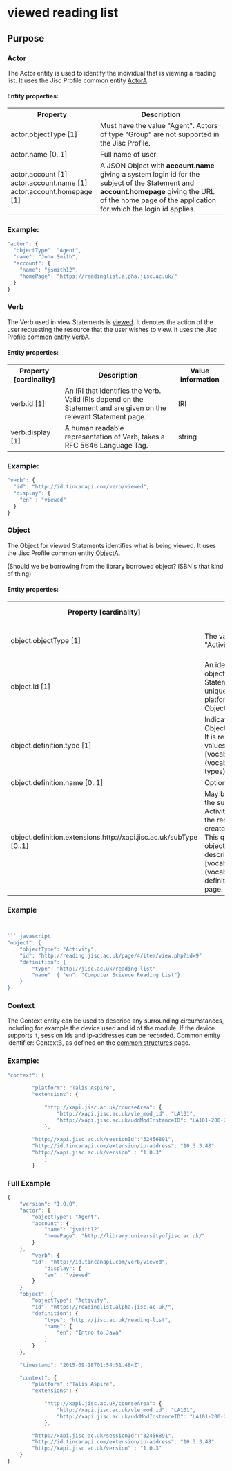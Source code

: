 # viewed reading list 

## Purpose


### Actor
The Actor entity is used to identify the individual that is viewing a reading list. It uses the Jisc Profile common entity [ActorA](/common_structures.md#actora).

#### Entity properties:

<table>
<tr><th>Property</th><th>Description</th></tr>
<tr>
<td>actor.objectType [1]</td><td>Must have the value "Agent". Actors of type "Group" are not supported in the Jisc Profile.</td>
</tr>
<tr>
<td>actor.name [0..1]</td><td>Full name of user.</td>
</tr>
<tr>
<td>	
actor.account [1] <br/>
actor.account.name [1] <br/>
actor.account.homepage [1] <br/>
</td>
<td>A JSON Object with <b>account.name</b> giving a system login id for the subject of the Statement and <b>account.homepage</b> giving the URL of the home page of the application for which the login id applies.</td></tr>
</table>

### Example:

``` Javascript
"actor": {
  "objectType": "Agent",
  "name": "John Smith",
  "account": {
    "name": "jsmith12",
    "homePage": "https://readinglist.alpha.jisc.ac.uk/"
  }
}
```

### Verb
The Verb used in view Statements is [viewed](../vocabulary.md#verbs). It denotes the action of the user requesting the resource that the user wishes to view. It uses the Jisc Profile common entity [VerbA](../common_structures.md#verba). 

#### Entity properties:

<table>
	<tr><th>Property [cardinality]</th><th>Description</th><th>Value information</</th></tr>
<tr>
	<tr>
		<td>verb.id [1]</td>
		<td>An IRI that identifies the Verb. Valid IRIs depend on the Statement and are given on the relevant Statement page.</td>
		<td>IRI</td>
	</tr>
	<tr>
		<td>verb.display [1]</td>
		<td>A human readable representation of Verb, takes a RFC 5646 Language Tag. </td>
		<td>string </td>
	</tr>
</table>

### Example:

``` javascript
"verb": {
  "id": "http://id.tincanapi.com/verb/viewed",
  "display": {
    "en" : "viewed"
  }
}
```

### Object

The Object for viewed Statements identifies what is being viewed. It uses the Jisc Profile common entity [ObjectA](../common_structures.md#objecta).

(Should we be borrowing from the library borrowed object? ISBN's that kind of thing)

#### Entity properties:
	
<table>
	<tr><th>Property [cardinality]</th><th>Description</th><th>Value information</</th></tr>
	<tr>
		<td>object.objectType [1]</td>
		<td>The value must be "Activity".</td>
		<td>String, value must be "Activity".</td>
	</tr>
	<tr>
		<td>object.id [1]</td>
		<td>An identifier for the object of the xAPI Statement. This must be unique (within a given platform) across all Object types.</td>
		<td>iri</td>
	</tr>
	<tr>
		<td>object.definition.type [1]</td>
		<td>Indicates the type of the Object of the Statement. It is required and valid values are listed on the [vocabularies](vocabulary.md#activity-types) page.</td>
		<td>iri</td>
	</tr>
	<tr>
		<td>object.definition.name [0..1]</td>
		<td>Optional Object name</td>
		<td>string</td>
	</tr>
	<tr>
		<td>object.definition.extensions.http://xapi.jisc.ac.uk/subType [0..1]</td>
		<td>May be used to indicate the sub-type of this Activity, if applicable for the recipe being used to create the Statement. This qualifies the object.objectType, and is described on the [vocabularies](vocabulary.md#object-definition-extensions) page.</td>
		<td>iri</td>
	</tr>
</table>

### Example

``` javascript


``` javascript
"object": {
	"objectType": "Activity",
	"id": "http://reading.jisc.ac.uk/page/4/item/view.php?id=9"   	 	
	"definition": {
		"type": "http://jisc.ac.uk/reading-list",			
		"name": { "en": "Computer Science Reading List"}
    }
}
```


### Context
The Context entity can be used to describe any surrounding circumstances, including for example the device used and id of the module. If the device supports it, session Ids and ip-addresses can be recorded. Common entity identifier: ContextB, as defined on the [common structures](/common_structures.md#contextb) page. 


### Example:

``` javascript
"context": {
        
        "platform": "Talis Aspire",
        "extensions": {
		
			"http://xapi.jisc.ac.uk/courseArea": {
				"http://xapi.jisc.ac.uk/vle_mod_id": "LA101",
				"http://xapi.jisc.ac.uk/uddModInstanceID": "LA101-200-2016S1-0",
			},
			
 		"http://xapi.jisc.ac.uk/sessionId":"32456891",
    	"http://id.tincanapi.com/extension/ip-address": "10.3.3.48"
		"http://xapi.jisc.ac.uk/version" : "1.0.3"
			}
		}
```

### Full Example

``` javascript
{
    "version": "1.0.0",
    "actor": {
        "objectType": "Agent",
        "account": {
            "name": "jsmith12",
            "homePage": "http://library.universityofjisc.ac.uk/" 
        }
    },
		"verb": {
  		"id": "http://id.tincanapi.com/verb/viewed",
  			"display": {
    		"en" : "viewed"
  		}
	}
	"object": {
		"objectType": "Activity",
		"id": "https://readinglist.alpha.jisc.ac.uk/",
		"definition": {
			"type": "http://jisc.ac.uk/reading-list",
			"name": {
				"en": "Intro to Java"
			}
		}
	},
	
	"timestamp": "2015-09-18T01:54:51.484Z",
	
	"context": {
		"platform" :"Talis Aspire",
        "extensions": {
		
			"http://xapi.jisc.ac.uk/courseArea": {
				"http://xapi.jisc.ac.uk/vle_mod_id": "LA101",
				"http://xapi.jisc.ac.uk/uddModInstanceID": "LA101-200-2016S1-0",
			},

		"http://xapi.jisc.ac.uk/sessionId":"32456891",
    	"http://id.tincanapi.com/extension/ip-address": "10.3.3.48"
		"http://xapi.jisc.ac.uk/version" : "1.0.3"
  	}
}
```
